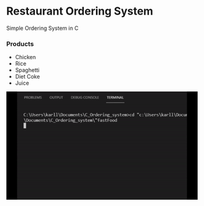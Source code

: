 # Restaurant Ordering System
Simple Ordering System in C

### Products
- Chicken
- Rice
- Spaghetti
- Diet Coke
- Juice

![](https://github.com/Karllouise-code/ordering-system/blob/master/image/ordering-system.gif)






